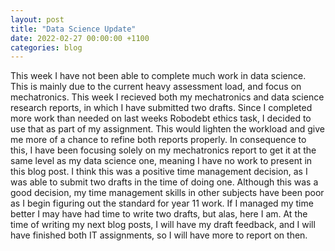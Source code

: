 ```yaml
---
layout: post
title: "Data Science Update"
date: 2022-02-27 00:00:00 +1100
categories: blog
---
```


This week I have not been able to complete much work in data science. This is mainly due to the current heavy assessment load, and focus on mechatronics. This week I recieved both my mechatronics and data science research reports, in which I have submitted two drafts. Since I completed more work than needed on last weeks Robodebt ethics task, I decided to use that as part of my assignment. This would lighten the workload and give me more of a chance to refine both reports properly. In consequence to this, I have been focusing solely on my mechatronics report to get it at the same level as my data science one, meaning I have no work to present in this blog post. I think this was a positive time management decision, as I was able to submit two drafts in the time of doing one. Although this was a good decision, my time management skills in other subjects have been poor as I begin figuring out the standard for year 11 work. If I managed my time better I may have had time to write two drafts, but alas, here I am. At the time of writing my next blog posts, I will have my draft feedback, and I will have finished both IT assignments, so I will have more to report on then. 